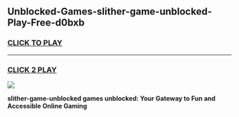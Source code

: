 
## Unblocked-Games-slither-game-unblocked-Play-Free-d0bxb
<h3>
<a href="https://premium76.site?title=slither-game-unblocked&ref=21A">CLICK TO PLAY</a></h3>
<hr>

<h3>
<a href="https://premium76.site?title=slither-game-unblocked&ref=21A">CLICK 2 PLAY</a>
  
</h3>

<a href="https://premium76.site?title=slither-game-unblocked&ref=21A"><img src="https://clearcache.store/games.png"></a>


**slither-game-unblocked games unblocked: Your Gateway to Fun and Accessible Online Gaming**
